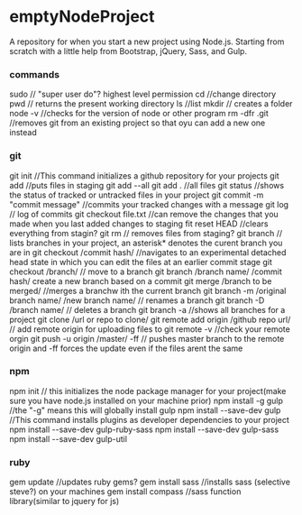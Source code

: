 # emptyNodeProject
A repository for when you start a new project using Node.js. Starting from scratch with a little help from Bootstrap, jQuery, Sass, and Gulp.

### commands
sudo // "super user do"? highest level permission
cd //change directory
pwd // returns the present working directory
ls //list
mkdir // creates a folder
node -v //checks for the version of node or other program
rm -dfr .git //removes git from an existing project so that oyu can add a new one instead

### git
git init //This command initializes a github repository for your projects
git add //puts files in staging
git add --all
git add . //all files
git status //shows the status of tracked or untracked files in your project
git commit -m "commit message" //commits your tracked changes with a message
git log // log of commits
git checkout file.txt //can remove the changes that you made when you last added changes to staging
fit reset HEAD //clears everything from stagin?
git rm // removes files from staging?
git branch // lists branches in your project, an asterisk* denotes the curent branch you are in
git checkout /commit hash/  //navigates to an experimental detached head state in which you can edit the files at an earlier commit stage
git checkout /branch/ // move to a branch
git branch /branch name/ /commit hash/ create a new branch based on a commit
git merge /branch to be merged/ //merges a branchw ith the current branch
git branch -m /original branch name/ /new branch name/ // renames a branch
git branch -D /branch name/ // deletes a branch
git branch -a //shows all branches for a project
git clone /url or repo to clone/
git remote add origin /github repo url/ // add remote origin for uploading files to
git remote -v //check your remote orgin
git push -u origin /master/ -ff // pushes master branch to the remote origin and -ff forces the update even if the files arent the same

### npm
npm init // this initializes the node package manager for your project(make sure you have node.js installed on your machine prior)
npm install -g gulp //the "-g" means this will globally install gulp
npm install --save-dev gulp //This command installs plugins as developer dependencies to your project
npm install --save-dev gulp-ruby-sass
npm install --save-dev gulp-sass
npm install --save-dev gulp-util 

### ruby 
gem update //updates ruby gems?
gem install sass //installs sass (selective steve?) on your machines
gem install compass //sass function library(similar to jquery for js)

